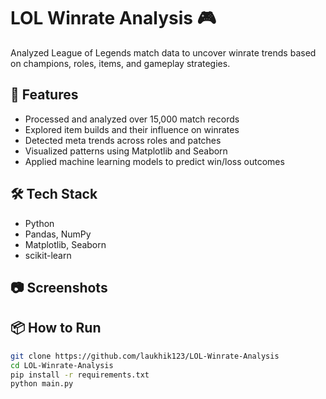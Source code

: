 # LOL Winrate Analysis 🎮

Analyzed League of Legends match data to uncover winrate trends based on champions, roles, items, and gameplay strategies.

## 🚀 Features

- Processed and analyzed over 15,000 match records
- Explored item builds and their influence on winrates
- Detected meta trends across roles and patches
- Visualized patterns using Matplotlib and Seaborn
- Applied machine learning models to predict win/loss outcomes

## 🛠️ Tech Stack

- Python
- Pandas, NumPy
- Matplotlib, Seaborn
- scikit-learn

## 📷 Screenshots

<!-- Add your charts or result visuals here -->
<!-- Example: ![Winrate by Role](./screenshots/winrate_by_role.png) -->

## 📦 How to Run

```bash
git clone https://github.com/laukhik123/LOL-Winrate-Analysis
cd LOL-Winrate-Analysis
pip install -r requirements.txt
python main.py

